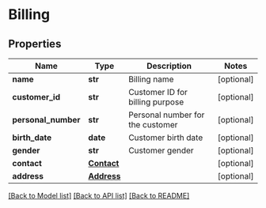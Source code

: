 # Billing

## Properties
Name | Type | Description | Notes
------------ | ------------- | ------------- | -------------
**name** | **str** | Billing name | [optional] 
**customer_id** | **str** | Customer ID for billing purpose | [optional] 
**personal_number** | **str** | Personal number for the customer | [optional] 
**birth_date** | **date** | Customer birth date | [optional] 
**gender** | **str** | Customer gender | [optional] 
**contact** | [**Contact**](Contact.md) |  | [optional] 
**address** | [**Address**](Address.md) |  | [optional] 

[[Back to Model list]](../README.md#documentation-for-models) [[Back to API list]](../README.md#documentation-for-api-endpoints) [[Back to README]](../README.md)


